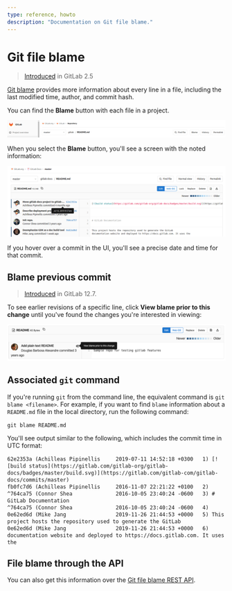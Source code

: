 ```yaml
---
type: reference, howto
description: "Documentation on Git file blame."
---
```


# Git file blame

> [Introduced](https://git.sphere.ly/staff/publicgitlab/commit/39c657930625ddc3ac8a921f01ffc83acadce68f) in GitLab 2.5

[Git blame](https://git-scm.com/docs/git-blame) provides more information
about every line in a file, including the last modified time, author, and
commit hash.

You can find the **Blame** button with each file in a project.

![File blame button](img/file_blame_button_v12_6.png "Blame button")

When you select the **Blame** button, you'll see a screen with the
noted information:

![Git blame output](img/file_blame_output_v12_6.png "Blame button output")

If you hover over a commit in the UI, you'll see a precise date and time
for that commit.

## Blame previous commit

> [Introduced](https://gitlab.com/gitlab-org/gitlab/issues/19299) in GitLab 12.7.

To see earlier revisions of a specific line, click **View blame prior to this change**
until you've found the changes you're interested in viewing:

![Blame previous commit](img/file_blame_previous_commit_v12_7.png "Blame previous commit")

## Associated `git` command

If you're running `git` from the command line, the equivalent command is
`git blame <filename>`. For example, if you want to find `blame` information
about a `README.md` file in the local directory, run the following command:

```shell
git blame README.md
```

You'll see output similar to the following, which includes the commit time
in UTC format:

```shell
62e2353a (Achilleas Pipinellis     2019-07-11 14:52:18 +0300   1) [![build status](https://gitlab.com/gitlab-org/gitlab-docs/badges/master/build.svg)](https://gitlab.com/gitlab-com/gitlab-docs/commits/master)
fb0fc7d6 (Achilleas Pipinellis     2016-11-07 22:21:22 +0100   2)
^764ca75 (Connor Shea              2016-10-05 23:40:24 -0600   3) # GitLab Documentation
^764ca75 (Connor Shea              2016-10-05 23:40:24 -0600   4)
0e62ed6d (Mike Jang                2019-11-26 21:44:53 +0000   5) This project hosts the repository used to generate the GitLab
0e62ed6d (Mike Jang                2019-11-26 21:44:53 +0000   6) documentation website and deployed to https://docs.gitlab.com. It uses the
```

## File blame through the API

You can also get this information over the [Git file blame REST API](../../../api/repository_files.md#get-file-blame-from-repository).
